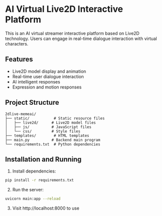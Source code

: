 # AI Virtual Live2D Interactive Platform

This is an AI virtual streamer interactive platform based on Live2D technology. Users can engage in real-time dialogue interaction with virtual characters.

## Features

- Live2D model display and animation
- Real-time user dialogue interaction
- AI intelligent responses
- Expression and motion responses

## Project Structure

```
2dlive-memeai/
├── static/           # Static resource files
│   ├── live2d/      # Live2D model files
│   ├── js/          # JavaScript files
│   └── css/         # Style files
├── templates/        # HTML templates
├── main.py          # Backend main program
└── requirements.txt  # Python dependencies
```

## Installation and Running

1. Install dependencies:
```bash
pip install -r requirements.txt
```

2. Run the server:
```bash
uvicorn main:app --reload
```

3. Visit http://localhost:8000 to use
